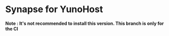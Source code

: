 Synapse for YunoHost
==================

**Note : It's not recommended to install this version. This branch is only for the CI**